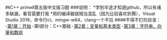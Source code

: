 #《C++ prime》第五版中文版习题
###说明：
*学到半途才知道github，所以有诸多缺漏，看官莫要打我
*用的编译器就相当混乱（因为比较喜欢折腾），Visual Studio 2019，命令行cl，mingw-w64，clang一个不拉
####不得不打的目录：
-[第1章：开始](ch01/README.md)
-第I部分：C++基础
  -[第2章：变量和基本类型](ch02/README.md)
  -[第3章：字符串、向量和数组](ch03/README.md)
